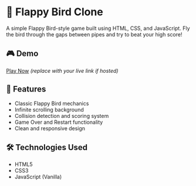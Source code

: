 # 🐤 Flappy Bird Clone

A simple Flappy Bird-style game built using HTML, CSS, and JavaScript. Fly the bird through the gaps between pipes and try to beat your high score!

## 🎮 Demo

[Play Now](#) *(replace with your live link if hosted)*

## 🚀 Features

- Classic Flappy Bird mechanics  
- Infinite scrolling background  
- Collision detection and scoring system  
- Game Over and Restart functionality  
- Clean and responsive design  

## 🛠️ Technologies Used

- HTML5  
- CSS3  
- JavaScript (Vanilla)
